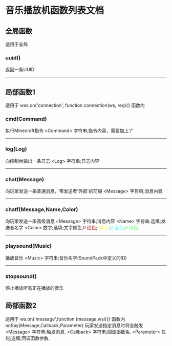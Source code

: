 # 音乐播放机函数列表文档

## 全局函数
适用于全局
### uuid()
返回一条UUID
****

## 局部函数1
适用于 wss.on('connection', function connection(ws, req){} 函数内
### cmd(Command)
执行Minecraft指令
\<Command\> 字符串;指令内容，需要加上'/'

****
### log(Log)
向控制台输出一条日志
\<Log\> 字符串;日志内容

****
### chat(Message)
向玩家发送一条普通消息，带发送者'外部'的前缀
\<Message\> 字符串;消息内容

****
### chatf(Message,Name,Color)
向玩家发送一条高级消息
\<Message\> 字符串;消息内容
\<Name\> 字符串;选填;发送者名字
\<Color\> 数字;选填;文字颜色,<font color="#AA000">0 红色</font>;<font color="#FEFE54">1 黄色</font>;<font color="#54FFFF">2 蓝色</font>;<font color="#54FF54">3 绿色</font>.

****
### playsound(Music)
播放音乐
\<Music\> 字符串;音乐名字(SoundPack中定义的ID)

****
### stopsound()
停止播放所有正在播放的音乐

## 局部函数2
适用于 ws.on('message',function (message,wsi){} 函数内
onSay(Message,Callback,Parameter)
玩家发送指定消息时将会触发
\<Message\> 字符串;触发消息.
\<Callback\> 字符串;回调函数名.
\<Parameter\> 任何;选填;回调函数参数.
